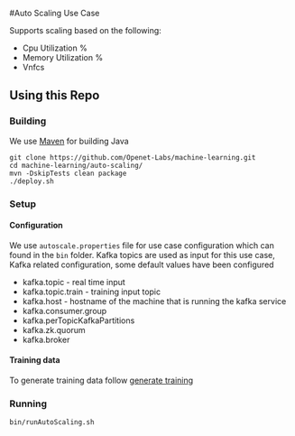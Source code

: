 #Auto Scaling Use Case

Supports scaling based on the following: 
* Cpu Utilization %
* Memory Utilization %
* Vnfcs

Using this Repo
------------------
### Building
We use [Maven](https://maven.apache.org/) for building Java
    
    git clone https://github.com/Openet-Labs/machine-learning.git
    cd machine-learning/auto-scaling/
    mvn -DskipTests clean package
    ./deploy.sh

### Setup

#### Configuration
We use `autoscale.properties` file for use case configuration which can found in the `bin` folder.
Kafka topics are used as input for this use case, Kafka related configuration, some default values have been configured
* kafka.topic - real time input
* kafka.topic.train - training input topic
* kafka.host - hostname of the machine that is running the kafka service
* kafka.consumer.group
* kafka.perTopicKafkaPartitions
* kafka.zk.quorum
* kafka.broker



#### Training data
To generate training data follow [generate training](https://github.com/Openet-Labs/machine-learning/tree/master/auto-scaling/training-data-generator)
    
    
### Running
    bin/runAutoScaling.sh
    
